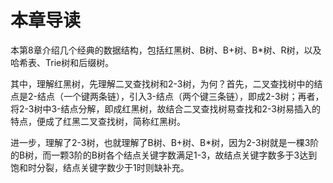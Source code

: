 # 本章导读

本第8章介绍几个经典的数据结构，包括红黑树、B树、B+树、B*树、R树，以及哈希表、Trie树和后缀树。

其中，理解红黑树，先理解二叉查找树和2-3树，为何？首先，二叉查找树中的结点是2-结点（一个键两条链），引入3-结点（两个键三条链），即成2-3树；再者，将2-3树中3-结点分解，即成红黑树，故结合二叉查找树易查找和2-3树易插入的特点，便成了红黑二叉查找树，简称红黑树。

进一步，理解了2-3树，也就理解了B树、B+树、B*树，因为2-3树就是一棵3阶的B树，而一颗3阶的B树各个结点关键字数满足1-3，故结点关键字数多于3达到饱和时分裂，结点关键字数少于1时则缺补充。
